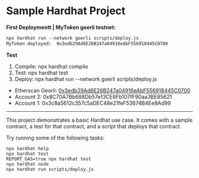 # Sample Hardhat Project

**First Deploymentt | MyToken goerli testnet:**
```md
npx hardhat run --network goerli scripts/deploy.js
MyToken deployed:  0x3edb29Ad6E26B247a04916eAbF556918445C0700
```


**Test**
1. Compile: npx hardhat compile
2. Test: npx hardhat test
3. Deploy: npx hardhat run --network goerli scripts/deploy.js

- Etherscan Georli: [0x3edb29Ad6E26B247a04916eAbF556918445C0700](https://goerli.etherscan.io/address/0x3edb29Ad6E26B247a04916eAbF556918445C0700)
- Account 2: 0x8C70A7Bb688Db57e13CE8Fb107fF90aa3BE85621
- Account 1: 0x3c8a5612c357c5aDEC48e21feF53674B4Ee8Ad99


---

This project demonstrates a basic Hardhat use case. It comes with a sample contract, a test for that contract, and a script that deploys that contract.

Try running some of the following tasks:

```shell
npx hardhat help
npx hardhat test
REPORT_GAS=true npx hardhat test
npx hardhat node
npx hardhat run scripts/deploy.js
```
